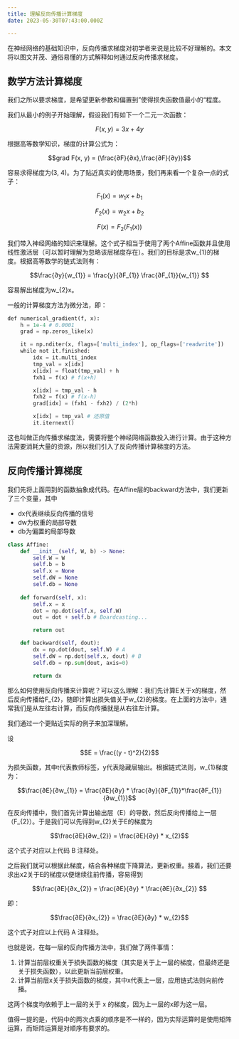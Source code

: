 ```yaml
---
title: 理解反向传播计算梯度
date: 2023-05-30T07:43:00.000Z

---
```



在神经网络的基础知识中，反向传播求梯度对初学者来说是比较不好理解的。本文将以图文并茂、通俗易懂的方式解释如何通过反向传播求梯度。

## 数学方法计算梯度

我们之所以要求梯度，是希望更新参数和偏置到”使得损失函数值最小的“程度。

我们从最小的例子开始理解，假设我们有如下一个二元一次函数：

$$F(x, y) = 3x + 4y$$

根据高等数学知识，梯度的计算公式为：

$$grad F(x, y) = (\frac{∂F}{∂x},\frac{∂F}{∂y})$$

容易求得梯度为(3, 4)。为了贴近真实的使用场景，我们再来看一个复杂一点的式子：

$$F_{1}(x) = w_{1}x + b_{1}$$

$$F_{2}(x) = w_{2}x + b_{2}$$

$$F(x) = F_{2}(F_{1}(x))$$

我们带入神经网络的知识来理解。这个式子相当于使用了两个Affine函数并且使用线性激活层（可以暂时理解为忽略该层梯度存在）。我们的目标是求w_{1}的梯度。根据高等数学的链式法则有：

$$\frac{∂y}{w_{1}} = \frac{y}{∂F_{1}} \frac{∂F_{1}}{w_{1}}  $$

容易解出梯度为w_{2}x。

一般的计算梯度方法为微分法，即：

```python
def numerical_gradient(f, x):
    h = 1e-4 # 0.0001
    grad = np.zeros_like(x)

    it = np.nditer(x, flags=['multi_index'], op_flags=['readwrite'])
    while not it.finished:
        idx = it.multi_index
        tmp_val = x[idx]
        x[idx] = float(tmp_val) + h
        fxh1 = f(x) # f(x+h)

        x[idx] = tmp_val - h
        fxh2 = f(x) # f(x-h)
        grad[idx] = (fxh1 - fxh2) / (2*h)

        x[idx] = tmp_val # 还原值
        it.iternext()
```

这也叫做正向传播求梯度法，需要将整个神经网络函数投入进行计算。由于这种方法需要消耗大量的资源，所以我们引入了反向传播计算梯度的方法。

## 反向传播计算梯度

我们先将上面用到的函数抽象成代码。在Affine层的backward方法中，我们更新了三个变量，其中
- dx代表继续反向传播的信号
- dw为权重的局部导数
- db为偏置的局部导数

```python
class Affine:
    def __init__(self, W, b) -> None:
        self.W = W
        self.b = b
        self.x = None
        self.dW = None
        self.db = None
    
    def forward(self, x):
        self.x = x
        dot = np.dot(self.x, self.W)
        out = dot + self.b # Boardcasting...

        return out

    def backward(self, dout):
        dx = np.dot(dout, self.W) # A
        self.dW = np.dot(self.x, dout) # B
        self.db = np.sum(dout, axis=0)

        return dx
```

那么如何使用反向传播来计算呢？可以这么理解：我们先计算E关于x的梯度，然后反向传播给F_{2}，随即计算出损失值关于w_{2}的梯度。在上面的方法中，通常我们是从左往右计算，而反向传播就是从右往左计算。

我们通过一个更贴近实际的例子来加深理解。

设

$$E = \frac{(y - t)^2}{2}$$

为损失函数，其中t代表教师标签，y代表隐藏层输出。根据链式法则，w_{1}梯度为：

$$\frac{∂E}{∂w_{1}} = \frac{∂E}{∂y} * \frac{∂y}{∂F_{1}}*\frac{∂F_{1}}{∂w_{1}}$$

在反向传播中，我们首先计算出输出层（E）的导数，然后反向传播给上一层（F_{2}）。于是我们可以先得到w_{2}关于E的梯度为 

$$\frac{∂E}{∂w_{2}} = \frac{∂E}{∂y} * x_{2}$$

这个式子对应以上代码 B 注释处。

之后我们就可以根据此梯度，结合各种梯度下降算法，更新权重。接着，我们还要求出x2关于E的梯度以便继续往前传播，容易得到

$$\frac{∂E}{∂x_{2}} = \frac{∂E}{∂y} * \frac{∂E}{∂x_{2}} $$

即：

$$\frac{∂E}{∂x_{2}} = \frac{∂E}{∂y} * w_{2}$$

这个式子对应以上代码 A 注释处。

也就是说，在每一层的反向传播方法中，我们做了两件事情：

1. 计算当前层权重关于损失函数的梯度（其实是关于上一层的梯度，但最终还是关于损失函数），以此更新当前层权重。
2. 计算当前层x关于损失函数的梯度，其中x代表上一层，应用链式法则向前传播。

这两个梯度均依赖于上一层的关于 x 的梯度，因为上一层的x即为这一层。

值得一提的是，代码中的两次点乘的顺序是不一样的，因为实际运算时是使用矩阵运算，而矩阵运算是对顺序有要求的。
